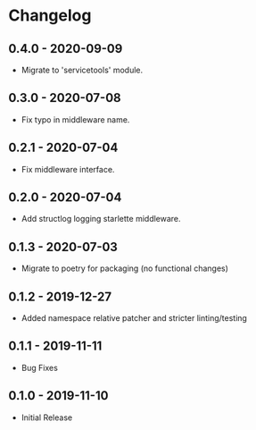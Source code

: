 # Changelog

## 0.4.0 - 2020-09-09
- Migrate to 'servicetools' module.

## 0.3.0 - 2020-07-08
- Fix typo in middleware name.

## 0.2.1 - 2020-07-04
- Fix middleware interface.

## 0.2.0 - 2020-07-04
- Add structlog logging starlette middleware.

## 0.1.3 - 2020-07-03
- Migrate to poetry for packaging (no functional changes)

## 0.1.2 - 2019-12-27
- Added namespace relative patcher and stricter linting/testing

## 0.1.1 - 2019-11-11
- Bug Fixes

## 0.1.0 - 2019-11-10
- Initial Release
